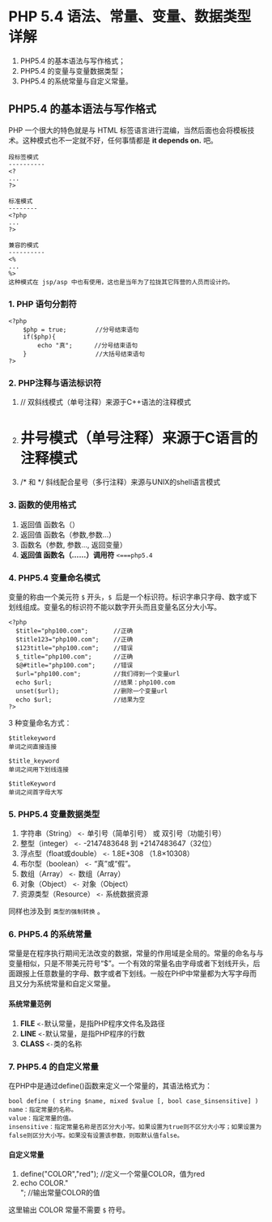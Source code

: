 # PHP 5.4 语法、常量、变量、数据类型详解

 1. PHP5.4 的基本语法与写作格式；
 2. PHP5.4 的变量与变量数据类型；
 3. PHP5.4 的系统常量与自定义常量。

## PHP5.4 的基本语法与写作格式
PHP 一个很大的特色就是与 HTML 标签语言进行混编，当然后面也会将模板技术。这种模式也不一定就不好，任何事情都是 **it depends on.** 吧。

    段标签模式
    ----------
    <?
    ...
    ?>

    标准模式
    --------
    <?php
    ...
    ?>

    兼容的模式
    ----------
    <%
    ...
    %>
    这种模式在 jsp/asp 中也有使用，这也是当年为了拉拢其它阵营的人员而设计的。

### 1. PHP 语句分割符

    <?php            
        $php = true;        //分号结束语句
        if($php){
            echo "真";      //分号结束语句
        }                   //大括号结束语句
    ?>

### 2. PHP注释与语法标识符 

 1. // 双斜线模式（单号注释）来源于C++语法的注释模式
 2. # 井号模式（单号注释）来源于C语言的注释模式
 3. /* 和 */ 斜线配合星号（多行注释）来源与UNIX的shell语言模式

### 3. 函数的使用格式

 1. 返回值  函数名（）
 2. 返回值  函数名（参数,参数…）
 3. 函数名（参数, 参数…, 返回变量）
 4. **返回值  函数名（……）调用符**      `<===php5.4`

### 4. PHP5.4 变量命名模式
变量的称由一个美元符 `$` 开头，`$ `后是一个标识符。标识字串只字母、数字或下划线组成。变量名的标识符不能以数字开头而且变量名区分大小写。

    <?php            
      $title="php100.com";       //正确
      $title123="php100.com";    //正确
      $123title="php100.com";    //错误
      $_title="php100.com";      //正确
      $@#title="php100.com";     //错误
      $url="php100.com";         //我们得到一个变量url
      echo $url;                 //结果：php100.com
      unset($url);               //删除一个变量url
      echo $url;                 //结果为空
    ?>

3 种变量命名方式：

    $titlekeyword
    单词之间直接连接

    $title_keyword  
    单词之间用下划线连接

    $titleKeyword   
    单词之间首字母大写 

### 5. PHP5.4 变量数据类型

 1. 字符串（String）        `<-` 单引号（简单引号） 或 双引号（功能引号）
 2. 整型（integer）         `<-` -2147483648 到 +2147483647（32位）
 3. 浮点型（float或double） `<-` 1.8E+308    （1.8×10308）
 4. 布尔型（boolean）       `<-` “真”或“假”。
 5. 数组（Array）           `<-` 数组（Array）
 6. 对象（Object）          `<-` 对象（Object）
 7. 资源类型（Resource）    `<-` 系统数据资源

同样也涉及到 `类型的强制转换` 。

### 6. PHP5.4 的系统常量
常量是在程序执行期间无法改变的数据，常量的作用域是全局的。常量的命名与与变量相似，只是不带美元符号“$”。一个有效的常量名由字母或者下划线开头，后面跟报上任意数量的字母、数字或者下划线。一般在PHP中常量都为大写字母而且又分为系统常量和自定义常量。

#### 系统常量范例

 1. __FILE__          `<-`默认常量，是指PHP程序文件名及路径
 2. __LINE__          `<-`默认常量，是指PHP程序的行数
 3. __CLASS__         `<-`类的名称

### 7. PHP5.4 的自定义常量
在PHP中是通过define()函数来定义一个常量的，其语法格式为：

    bool define ( string $name, mixed $value [, bool case_$insensitive] )
    name：指定常量的名称。
    value：指定常量的值。
    insensitive：指定常量名称是否区分大小写。如果设置为true则不区分大小写；如果设置为false则区分大小写。如果没有设置该参数，则取默认值false。

#### 自定义常量

 1.   define("COLOR","red"); //定义一个常量COLOR，值为red
 2.   echo COLOR."<br>";     //输出常量COLOR的值

这里输出 COLOR 常量不需要 `$` 符号。

